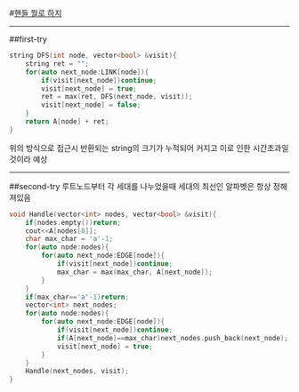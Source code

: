 #[핸들 뭘로 하지](https://www.acmicpc.net/problem/25498)
***
##first-try   
```cpp
string DFS(int node, vector<bool> &visit){
    string ret = "";
    for(auto next_node:LINK[node]){
        if(visit[next_node])continue;
        visit[next_node] = true;
        ret = max(ret, DFS(next_node, visit));
        visit[next_node] = false;
    }
    return A[node] + ret;
}
```
위의 방식으로 접근시 반환되는 string의 크기가 누적되어 커지고 이로 인한 시간초과일 것이라 예상   
***
##second-try
루트노드부터 각 세대를 나누었을때 세대의 최선인 알파벳은 항상 정해져있음
```cpp
void Handle(vector<int> nodes, vector<bool> &visit){
    if(nodes.empty())return;
    cout<<A[nodes[0]];
    char max_char = 'a'-1;
    for(auto node:nodes){
        for(auto next_node:EDGE[node]){
            if(visit[next_node])continue;
            max_char = max(max_char, A[next_node]);
        }
    }
    if(max_char=='a'-1)return;
    vector<int> next_nodes;
    for(auto node:nodes){
        for(auto next_node:EDGE[node]){
            if(visit[next_node])continue;
            if(A[next_node]==max_char)next_nodes.push_back(next_node);
            visit[next_node] = true;
        }
    }
    Handle(next_nodes, visit);
}
```